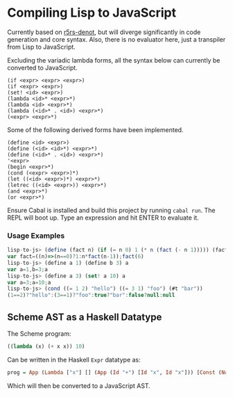 # Compiling Lisp to JavaScript
Currently based on [r5rs-denot](github.com/siraben/r5rs-denot), but
will diverge significantly in code generation and core syntax.  Also,
there is no evaluator here, just a transpiler from Lisp to JavaScript. 

Excluding the variadic lambda forms, all the syntax below can
currently be converted to JavaScript.

```text
(if <expr> <expr> <expr>)
(if <expr> <expr>)
(set! <id> <expr>)
(lambda <id>* <expr>*)
(lambda <id> <expr>*)
(lambda (<id>* . <id>) <expr>*)
(<expr> <expr>*)
```

Some of the following derived forms have been implemented.

```text
(define <id> <expr>)
(define (<id> <id>*) <expr>*)
(define (<id>* . <id>) <expr>*)
'<expr>
(begin <expr>*)
(cond (<expr> <expr>)*)
(let ((<id> <expr>)*) <expr>*)
(letrec ((<id> <expr>)) <expr>*)
(and <expr>*)
(or <expr>*)
```

Ensure Cabal is installed and build this project by running `cabal
run`.  The REPL will boot up.  Type an expression and hit ENTER to
evaluate it.

### Usage Examples
```js
lisp-to-js> (define (fact n) (if (= n 0) 1 (* n (fact (- n 1))))) (fact 6)
var fact=((n)=>(n==0)?1:n*fact(n-1));fact(6)
lisp-to-js> (define a 1) (define b 3) a
var a=1,b=3;a
lisp-to-js> (define a 3) (set! a 10) a
var a=3;a=10;a
lisp-to-js> (cond ((= 1 2) "hello") ((= 3 1) "foo") (#t "bar"))
(1==2)?"hello":(3==1)?"foo":true?"bar":false?null:null
```
## Scheme AST as a Haskell Datatype
The Scheme program:
```scheme
((lambda (x) (+ x x)) 10)
```
Can be written in the Haskell `Expr` datatype as:
```haskell
prog = App (Lambda ["x"] [] (App (Id "+") [Id "x", Id "x"])) [Const (Number 10)]
```

Which will then be converted to a JavaScript AST.
